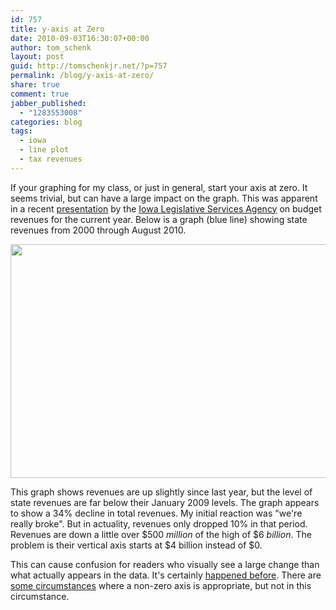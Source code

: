 ```yaml
---
id: 757
title: y-axis at Zero
date: 2010-09-03T16:30:07+00:00
author: tom_schenk
layout: post
guid: http://tomschenkjr.net/?p=757
permalink: /blog/y-axis-at-zero/
share: true
comment: true
jabber_published:
  - "1283553008"
categories: blog 
tags:
  - iowa
  - line plot
  - tax revenues
---
```

If your graphing for my class, or just in general, start your axis at zero. It seems trivial, but can have a large impact on the graph. This was apparent in a recent <a href="http://www.youtube.com/watch?v=U5TAbkyQjgM&amp;feature=player_embedded">presentation</a> by the <a href="http://www.legis.state.ia.us/Central/">Iowa Legislative Services Agency</a> on budget revenues for the current year. Below is a graph (blue line) showing state revenues from 2000 through August 2010.

<a href="http://tomschenkjr.net/wordpress/wp-content/uploads/2010/09/lsa-wrong-scale-ia-general-fund-revenues1.png"><img class="aligncenter size-full wp-image-761" title="LSA-Wrong Scale-IA General Fund Revenues" src="http://tomschenkjr.net/wordpress/wp-content/uploads/2010/09/lsa-wrong-scale-ia-general-fund-revenues1.png" alt="" width="551" height="374" /></a>

This graph shows revenues are up slightly since last year, but the level of state revenues are far below their January 2009 levels. The graph appears to show a 34% decline in total revenues. My initial reaction was "we're really broke". But in actuality, revenues only dropped 10% in that period. Revenues are down a little over $500 <em>million</em> of the high of $6 <em>billion</em>. The problem is their vertical axis starts at $4 billion instead of $0.

This can cause confusion for readers who visually see a large change than what actually appears in the data. It's certainly <a href="http://tomschenkjr.net/2010/06/07/im-not-familiar-with-your-level/">happened before</a>. There are <a href="http://www.stat.columbia.edu/~cook/movabletype/archives/2010/05/is_chartjunk_re.html">some circumstances</a> where a non-zero axis is appropriate, but not in this circumstance.
